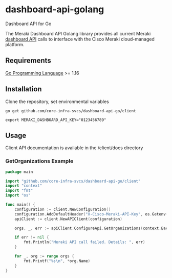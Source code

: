 # dashboard-api-golang
Dashboard API for Go

The Meraki Dashboard API Golang library provides all current Meraki [dashboard API](https://developer.cisco.com/meraki/api-v1/) calls to interface with the Cisco Meraki cloud-managed platform.


## Requirements
[Go Programming Language](https://golang.org/doc/install) >= 1.16


## Installation

Clone the repository, set environmental variables

```shell
go get github.com/core-infra-svcs/dashboard-api-go/client

export MERAKI_DASHBOARD_API_KEY="0123456789"

```

## Usage

Client API documentation is available in the /client/docs directory

### GetOrganizations Example

```go
package main

import "github.com/core-infra-svcs/dashboard-api-go/client"
import "context"
import "fmt"
import "os"

func main() {
	configuration := client.NewConfiguration()
	configuration.AddDefaultHeader("X-Cisco-Meraki-API-Key", os.Getenv("MERAKI_DASHBOARD_API_KEY"))
	apiClient := client.NewAPIClient(configuration)

	orgs, _, err := apiClient.ConfigureApi.GetOrganizations(context.Background()).Execute()

	if err != nil {
		fmt.Println("Meraki API call failed. Details: ", err)
	}

	for _, org := range orgs {
		fmt.Printf("%s\n", *org.Name)
	}
}
```